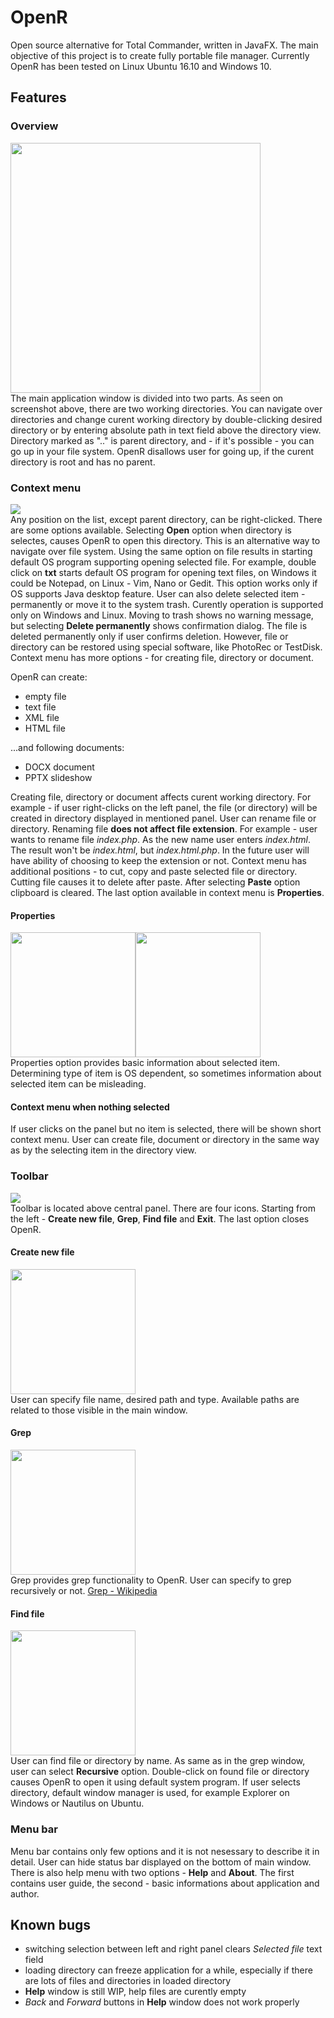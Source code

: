 # OpenR
Open source alternative for Total Commander, written in JavaFX. The main objective of this project is to create fully portable file manager. Currently OpenR has been tested on Linux Ubuntu 16.10 and Windows 10.

## Features
### Overview
<img src="http://oi64.tinypic.com/292vbeq.jpg" width="400"><br />
The main application window is divided into two parts. As seen on screenshot above, there are two working directories. You can navigate over directories and change curent working directory by double-clicking desired directory or by entering absolute path in text field above the directory view. Directory marked as ".." is parent directory, and - if it's possible - you can go up in your file system. OpenR disallows user for going up, if the curent directory is root and has no parent.
### Context menu
<img src="http://i66.tinypic.com/2n83hp0.png"><br/>
Any position on the list, except parent directory, can be right-clicked. There are some options available. Selecting **Open** option when directory is selectes, causes OpenR to open this directory. This is an alternative way to navigate over file system. Using the same option on file results in starting default OS program supporting opening selected file. For example, double click on **txt** starts default OS program for opening text files, on Windows it could be Notepad, on Linux - Vim, Nano or Gedit. This option works only if OS supports Java desktop feature. User can also delete selected item - permanently or move it to the system trash. Curently operation is supported only on Windows and Linux. Moving to trash shows no warning message, but selecting **Delete permanently** shows confirmation dialog. The file is deleted permanently only if user confirms deletion. However, file or directory can be restored using special software, like PhotoRec or TestDisk.
Context menu has more options - for creating file, directory or document.

OpenR can create:
- empty file
- text file
- XML file
- HTML file

...and following documents:
- DOCX document
- PPTX slideshow

Creating file, directory or document affects curent working directory. For example - if user right-clicks on the left panel, the file (or directory) will be created in directory displayed in mentioned panel. User can rename file or directory. Renaming file **does not affect file extension**. For example - user wants to rename file _index.php_. As the new name user enters _index.html_. The result won't be _index.html_, but _index.html.php_. In the future user will have ability of choosing to keep the extension or not. Context menu has additional positions - to cut, copy and paste selected file or directory. Cutting file causes it to delete after paste. After selecting **Paste** option clipboard is cleared. The last option available in context menu is **Properties**.
#### Properties
<img src="http://i65.tinypic.com/i6jvbo.png" width="200"><img src="http://i68.tinypic.com/241lgnk.png" width="200"> <br />
Properties option provides basic information about selected item. Determining type of item is OS dependent, so sometimes information about selected item can be misleading.
#### Context menu when nothing selected
If user clicks on the panel but no item is selected, there will be shown short context menu. User can create file, document or directory in the same way as by the selecting item in the directory view.

### Toolbar
<img src="http://i63.tinypic.com/2pzl4d1.png"><br />
Toolbar is located above central panel. There are four icons. Starting from the left - **Create new file**, **Grep**, **Find file** and **Exit**. The last option closes OpenR.
#### Create new file
<img src="http://i65.tinypic.com/2qansdi.png" width="200"> </br>
User can specify file name, desired path and type. Available paths are related to those visible in the main window.
#### Grep
<img src="http://i65.tinypic.com/dlqbsx.png" width="200"> <br/>
Grep provides grep functionality to OpenR. User can specify to grep recursively or not. [Grep - Wikipedia](https://en.wikipedia.org/wiki/Grep)
#### Find file
<img src="http://i67.tinypic.com/i44ffd.png" width="200"> <br/>
User can find file or directory by name. As same as in the grep window, user can select **Recursive** option. Double-click on found file or directory causes OpenR to open it using default system program. If user selects directory, default window manager is used, for example Explorer on Windows or Nautilus on Ubuntu. 

### Menu bar
Menu bar contains only few options and it is not nesessary to describe it in detail. User can hide status bar displayed on the bottom of main window. There is also help menu with two options - **Help** and **About**. The first contains user guide, the second - basic informations about application and author.

## Known bugs
- switching selection between left and right panel clears _Selected file_ text field
- loading directory can freeze application for a while, especially if there are lots of files and directories in loaded directory
- **Help** window is still WIP, help files are curently empty
- _Back_ and _Forward_ buttons in **Help** window does not work properly
